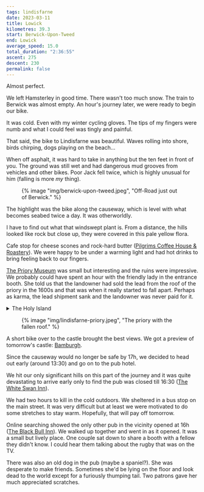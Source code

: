 ```yaml
---
tags: lindisfarne
date: 2023-03-11
title: Lowick
kilometres: 39.3
start: Berwick-Upon-Tweed
end: Lowick
average_speed: 15.0
total_duration: "2:36:55"
ascent: 275
descent: 230
permalink: false
---
```


Almost perfect.

We left Hamsterley in good time. There wasn't too much snow. The train to Berwick was almost empty. An hour's journey later, we were ready to begin our bike.

It was cold. Even with my winter cycling gloves. The tips of my fingers were numb and what I could feel was tingly and painful.

That said, the bike to Lindisfarne was beautiful. Waves rolling into shore, birds chirping, dogs playing on the beach...

When off asphalt, it was hard to take in anything but the ten feet in front of you. The ground was still wet and had dangerous mud grooves from vehicles and other bikes. Poor Jack fell twice, which is highly unusual for him (falling is more _my_ thing).

<figure>
{% image "img/berwick-upon-tweed.jpeg", "Off-Road just out of Berwick." %}
</figure>

The highlight was the bike along the causeway, which is level with what becomes seabed twice a day. It was otherworldly.

I have to find out what that windswept plant is. From a distance, the hills looked like rock but close up, they were covered in this pale yellow flora.

Cafe stop for cheese scones and rock-hard butter ([Pilgrims Coffee House & Roastery](https://maps.app.goo.gl/uLnkCpXLhUuVCEWt9)). We were happy to be under a warming light and had hot drinks to bring feeling back to our fingers.

[The Priory Museum](https://www.english-heritage.org.uk/visit/places/lindisfarne-priory/) was small but interesting and the ruins were impressive. We probably could have spent an hour with the friendly lady in the entrance booth. She told us that the landowner had sold the lead from the roof of the priory in the 1600s and that was when it really started to fall apart. Perhaps as karma, the lead shipment sank and the landowner was never paid for it.

<details class="stack">
<summary>The Holy Island</summary>

Lindisfarne is a tidal island located on the northeast coast of England. The island was famous for its saint bishop, Saint Cuthbert. In 793 the Vikings raided the island, which was the first recorded raid in England (Archeological record shows that there had been much earlier visits by Vikings to Shetland and the Outer Hebrides.). The monks that have left the island after continuous raids have first founded the church in Chester-le-Street and then founded the Durham Cathedral. According to the story (by an elderly tour guide at the Durham Cathedral), while trying to find a resting place for St. Cuthbert's bones, a cow led the monks to the location where the Cathedral stands to this day. Perhaps that's the reason why the street is called Dun Cow Lane. This is not very unrealistic tho, at the time this region was full of cattle herders.

Lindisfarne has also been featured in the historic fiction show [Vikings](https://www.history.com/shows/vikings)](<https://www.history.com/shows/vikings>).

</details>

<figure>
{% image "img/lindisfarne-priory.jpeg", "The priory with the fallen roof." %}
</figure>

A short bike over to the castle brought the best views. We got a preview of tomorrow's castle: [Bamburgh](https://maps.app.goo.gl/HpWBodX4cUvMppdq5).

Since the causeway would no longer be safe by 17h, we decided to head out early (around 13:30) and go on to the pub hotel.

We hit our only significant hills on this part of the journey and it was quite devastating to arrive early only to find the pub was closed till 16:30 ([The White Swan Inn](https://maps.app.goo.gl/9CvE79oFTFM4fp6y5)).

We had two hours to kill in the cold outdoors. We sheltered in a bus stop on the main street. It was very difficult but at least we were motivated to do some stretches to stay warm. Hopefully, that will pay off tomorrow.

Online searching showed the only other pub in the vicinity opened at 16h ([The Black Bull Inn](https://maps.app.goo.gl/RvDNp8YJXvwM6yGJ8)). We walked up together and went in as it opened. It was a small but lively place. One couple sat down to share a booth with a fellow they didn't know. I could hear them talking about the rugby that was on the TV.

There was also an old dog in the pub (maybe a spaniel?). She was desperate to make friends. Sometimes she'd be lying on the floor and look dead to the world except for a furiously thumping tail. Two patrons gave her much appreciated scratches.
